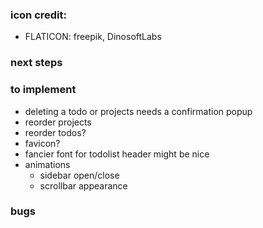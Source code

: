 ### icon credit:

- FLATICON: freepik, DinosoftLabs

### next steps

### to implement

- deleting a todo or projects needs a confirmation popup
- reorder projects
- reorder todos?
- favicon?
- fancier font for todolist header might be nice
- animations
  - sidebar open/close
  - scrollbar appearance

### bugs
